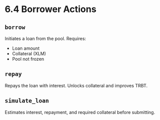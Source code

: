 # 6.4 Borrower Actions

## `borrow`
Initiates a loan from the pool. Requires:
- Loan amount
- Collateral (XLM)
- Pool not frozen

## `repay`
Repays the loan with interest. Unlocks collateral and improves TRBT.

## `simulate_loan`
Estimates interest, repayment, and required collateral before submitting.